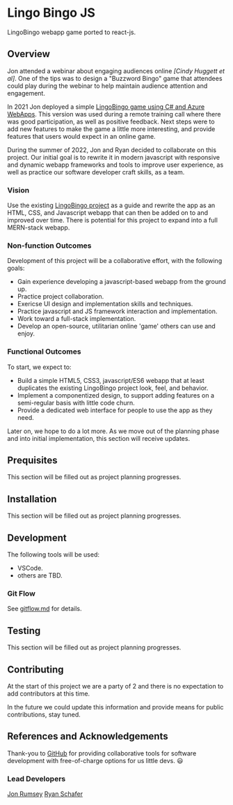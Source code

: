 # Lingo Bingo JS

LingoBingo webapp game ported to react-js.

## Overview

Jon attended a webinar about engaging audiences online *[Cindy Huggett et al]*. One of the tips was to design a "Buzzword Bingo" game that attendees could play during the webinar to help maintain audience attention and engagement.

In 2021 Jon deployed a simple [LingoBingo game using C# and Azure WebApps](https://github.com/nojronatron/LingoBingoGen). This version was used during a remote training call where there was good participation, as well as positive feedback. Next steps were to add new features to make the game a little more interesting, and provide features that users would expect in an online game.

During the summer of 2022, Jon and Ryan decided to collaborate on this project. Our initial goal is to rewrite it in modern javascript with responsive and dynamic webapp frameworks and tools to improve user experience, as well as practice our software developer craft skills, as a team.

### Vision

Use the existing [LingoBingo project](https://github.com/nojronatron/LingoBingoGen) as a guide and rewrite the app as an HTML, CSS, and Javascript webapp that can then be added on to and improved over time. There is potential for this project to expand into a full MERN-stack webapp.

### Non-function Outcomes

Development of this project will be a collaborative effort, with the following goals:

- Gain experience developing a javascript-based webapp from the ground up.
- Practice project collaboration.
- Exericse UI design and implementation skills and techniques.
- Practice javascript and JS framework interaction and implementation.
- Work toward a full-stack implementation.
- Develop an open-source, utilitarian online 'game' others can use and enjoy.

### Functional Outcomes

To start, we expect to:

- Build a simple HTML5, CSS3, javascript/ES6 webapp that at least duplicates the existing LingoBingo project look, feel, and behavior.
- Implement a componentized design, to support adding features on a semi-regular basis with little code churn.
- Provide a dedicated web interface for people to use the app as they need.

Later on, we hope to do a lot more. As we move out of the planning phase and into initial implementation, this section will receive updates.

## Prequisites

This section will be filled out as project planning progresses.

## Installation

This section will be filled out as project planning progresses.

## Development

The following tools will be used:

- VSCode.
- others are TBD.

### Git Flow

See [gitflow.md](./gitflow.md) for details.

## Testing

This section will be filled out as project planning progresses.

## Contributing

At the start of this project we are a party of 2 and there is no expectation to add contributors at this time.

In the future we could update this information and provide means for public contributions, stay tuned.

## References and Acknowledgements

Thank-you to [GitHub](https://github.com) for providing collaborative tools for software development with free-of-charge options for us little devs. :smiley:

### Lead Developers

[Jon Rumsey](https://github.com/nojronatron)
[Ryan Schafer](https://github.com/schaferyan)

